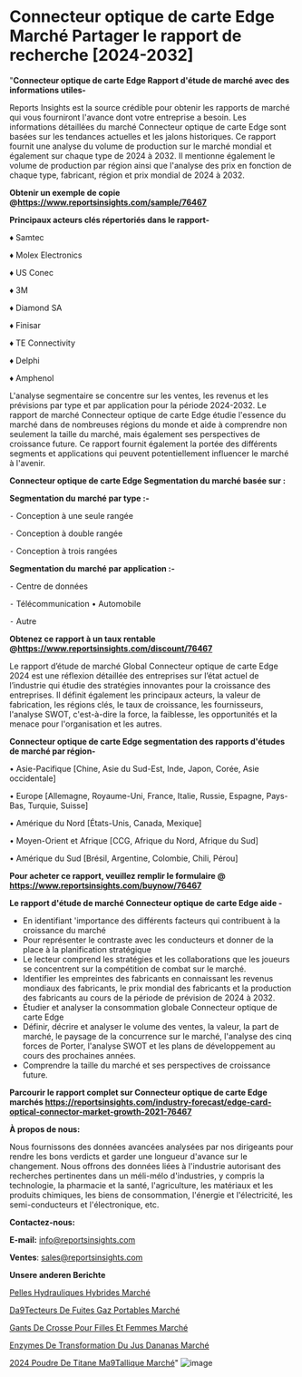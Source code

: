 # Connecteur optique de carte Edge Marché Partager le rapport de recherche [2024-2032]

 "<strong>Connecteur optique de carte Edge Rapport d'étude de marché avec des informations utiles-</strong>

Reports Insights est la source crédible pour obtenir les rapports de marché qui vous fourniront l'avance dont votre entreprise a besoin. Les informations détaillées du marché Connecteur optique de carte Edge sont basées sur les tendances actuelles et les jalons historiques. Ce rapport fournit une analyse du volume de production sur le marché mondial et également sur chaque type de 2024 à 2032. Il mentionne également le volume de production par région ainsi que l'analyse des prix en fonction de chaque type, fabricant, région et prix mondial de 2024 à 2032.

<strong><b>Obtenir un exemple de copie @</b></strong><a href=https://www.reportsinsights.com/sample/76467><strong><b>https://www.reportsinsights.com/sample/76467</b></strong></a>

<b>Principaux acteurs clés répertoriés dans le rapport-</b>

<b> </b>♦ Samtec

♦ Molex Electronics

♦ US Conec

♦ 3M

♦ Diamond SA

♦ Finisar

♦ TE Connectivity

♦ Delphi

♦ Amphenol

L'analyse segmentaire se concentre sur les ventes, les revenus et les prévisions par type et par application pour la période 2024-2032. Le rapport de marché Connecteur optique de carte Edge étudie l'essence du marché dans de nombreuses régions du monde et aide à comprendre non seulement la taille du marché, mais également ses perspectives de croissance future. Ce rapport fournit également la portée des différents segments et applications qui peuvent potentiellement influencer le marché à l'avenir.

<strong>Connecteur optique de carte Edge Segmentation du marché basée sur :</strong>

<strong>Segmentation du marché par type :-</strong>

⁃ Conception à une seule rangée

⁃ Conception à double rangée

⁃ Conception à trois rangées

<strong>Segmentation du marché par application :-</strong>

⁃ Centre de données

⁃ Télécommunication
• Automobile

⁃ Autre

<strong><b>Obtenez ce rapport à un taux rentable @</b></strong><a href=https://www.reportsinsights.com/discount/76467><strong><b>https://www.reportsinsights.com/discount/76467</b></strong></a>

Le rapport d’étude de marché Global Connecteur optique de carte Edge 2024 est une réflexion détaillée des entreprises sur l’état actuel de l’industrie qui étudie des stratégies innovantes pour la croissance des entreprises. Il définit également les principaux acteurs, la valeur de fabrication, les régions clés, le taux de croissance, les fournisseurs, l'analyse SWOT, c'est-à-dire la force, la faiblesse, les opportunités et la menace pour l'organisation et les autres.

<strong>Connecteur optique de carte Edge segmentation des rapports d'études de marché par région-</strong>

• Asie-Pacifique [Chine, Asie du Sud-Est, Inde, Japon, Corée, Asie occidentale]

• Europe [Allemagne, Royaume-Uni, France, Italie, Russie, Espagne, Pays-Bas, Turquie, Suisse]

• Amérique du Nord [États-Unis, Canada, Mexique]

• Moyen-Orient et Afrique [CCG, Afrique du Nord, Afrique du Sud]

• Amérique du Sud [Brésil, Argentine, Colombie, Chili, Pérou]

<strong>Pour acheter ce rapport, veuillez remplir le formulaire @   <a href=https://www.reportsinsights.com/buynow/76467>https://www.reportsinsights.com/buynow/76467</a></strong>

<strong>Le rapport d'étude de marché Connecteur optique de carte Edge aide -</strong>
<ul>
  <li>En identifiant 'importance des différents facteurs qui contribuent à la croissance du marché</li>
  <li>Pour représenter le contraste avec les conducteurs et donner de la place à la planification stratégique</li>
  <li>Le lecteur comprend les stratégies et les collaborations que les joueurs se concentrent sur la compétition de combat sur le marché.</li>
  <li>Identifier les empreintes des fabricants en connaissant les revenus mondiaux des fabricants, le prix mondial des fabricants et la production des fabricants au cours de la période de prévision de 2024 à 2032.</li>
  <li>Étudier et analyser la consommation globale Connecteur optique de carte Edge</li>
  <li>Définir, décrire et analyser le volume des ventes, la valeur, la part de marché, le paysage de la concurrence sur le marché, l'analyse des cinq forces de Porter, l'analyse SWOT et les plans de développement au cours des prochaines années.</li>
  <li>Comprendre la taille du marché et ses perspectives de croissance future.</li>
</ul>

<strong>Parcourir le rapport complet sur Connecteur optique de carte Edge marchés <a href=https://reportsinsights.com/industry-forecast/edge-card-optical-connector-market-growth-2021-76467>https://reportsinsights.com/industry-forecast/edge-card-optical-connector-market-growth-2021-76467</a></strong>

<strong>À propos de nous:</strong>

Nous fournissons des données avancées analysées par nos dirigeants pour rendre les bons verdicts et garder une longueur d'avance sur le changement. Nous offrons des données liées à l'industrie autorisant des recherches pertinentes dans un méli-mélo d'industries, y compris la technologie, la pharmacie et la santé, l'agriculture, les matériaux et les produits chimiques, les biens de consommation, l'énergie et l'électricité, les semi-conducteurs et l'électronique, etc.

<strong>Contactez-nous:</strong>

<strong>E-mail:</strong> <a href=mailto:info@reportsinsights.com>info@reportsinsights.com</a>

<strong>Ventes</strong>: <a href=mailto:sales@reportsinsights.com>sales@reportsinsights.com</a>

<strong>Unsere anderen Berichte</strong>

<a href=https://www.linkedin.com/pulse/pelles-hydrauliques-hybrides-march%C3%A9-de-w627c/>Pelles Hydrauliques Hybrides Marché</a>

<a href=https://www.linkedin.com/pulse/d%C3%A9tecteurs-de-fuites-gaz-portables-march%C3%A9analyse-r5o9c/>Da9Tecteurs De Fuites Gaz Portables Marché</a>

<a href=https://www.linkedin.com/pulse/gants-de-crosse-pour-filles-et-femmes-march%25C3%25A9-segmentation>Gants De Crosse Pour Filles Et Femmes Marché</a>

<a href=https://www.linkedin.com/pulse/enzymes-de-transformation-du-jus-dananas-march%C3%A9-69d7c/>Enzymes De Transformation Du Jus Dananas Marché</a>

<a href=https://www.linkedin.com/pulse/2024-poudre-de-titane-m%C3%A9tallique-march%C3%A9tendance-1s5sc/>2024 Poudre De Titane Ma9Tallique Marché</a>"
![image](https://github.com/daminid12/RImarket/assets/158430485/2f388f02-adf6-4c66-8649-2653a0437189)
